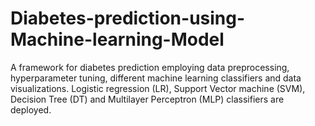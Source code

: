 # Diabetes-prediction-using-Machine-learning-Model
A framework for diabetes prediction employing data preprocessing, hyperparameter tuning, different machine learning classifiers and data visualizations. Logistic regression (LR), Support Vector machine (SVM), Decision Tree (DT) and Multilayer Perceptron (MLP) classifiers are deployed.

